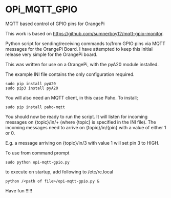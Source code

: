 # OPi_MQTT_GPIO
MQTT based control of GPIO pins for OrangePi

This work is based on https://github.com/sumnerboy12/mqtt-gpio-monitor. 

Python script for sending/receiving commands to/from GPIO pins via MQTT messages for the OrangePi Board. I have attempted to keep this initial release very simple for the OrangePi board.

This was written for use on a OrangePi, with the pyA20 module installed. 

The example INI file contains the only configuration required. 

    sudo pip install pyA20
    sudo pip3 install pyA20

You will also need an MQTT client, in this case Paho. To install;

    sudo pip install paho-mqtt

You should now be ready to run the script. It will listen for incoming messages on 
{topic}/in/+ (where {topic} is specified in the INI file). 
The incoming messages need to arrive on {topic}/in/{pin} with a value of either 1 or 0.

E.g. a message arriving on {topic}/in/3 with value 1 will set pin 3 to HIGH.

To use from command prompt

    sudo python opi-mqtt-gpio.py
    
to execute on startup, add following to /etc/rc.local

    python /<path of file>/opi-mqtt-gpio.py &
    
Have fun !!!!!

